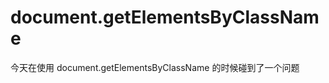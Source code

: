 <!--
 * @Author: your name
 * @Date: 2020-10-19 14:15:36
 * @LastEditTime: 2020-10-19 14:16:57
 * @LastEditors: your name
 * @Description: In User Settings Edit
 * @FilePath: /Blog/问题/document.getElementsByClassName 的问题.md
-->
# document.getElementsByClassName

今天在使用 document.getElementsByClassName 的时候碰到了一个问题